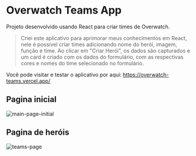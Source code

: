 <h1>Overwatch Teams App</h1>

<p>Projeto desenvolvido usando React para criar times de Overwatch.</p>


> Criei este aplicativo para aprimorar meus conhecimentos em React, nele é possível criar times adicionando nome do herói, imagem, função e time.
Ao clicar em "Criar Herói", os dados são capturados e um card é criado com os dados do formulário, com as respectivas cores e nomes do time selecionado no formulário.

Você pode visitar e testar o aplicativo por aqui: https://overwatch-teams.vercel.app/

<h2>Pagina inicial</h2>

![main-page-initial](https://user-images.githubusercontent.com/97999133/207856967-e56b0bce-c853-4bd0-a39e-f9e44ce328b6.png)

<h2>Pagina de heróis</h2>

![teams-page](https://user-images.githubusercontent.com/97999133/207857080-fc221230-2131-450e-a4ff-83c0500bb42e.png)
